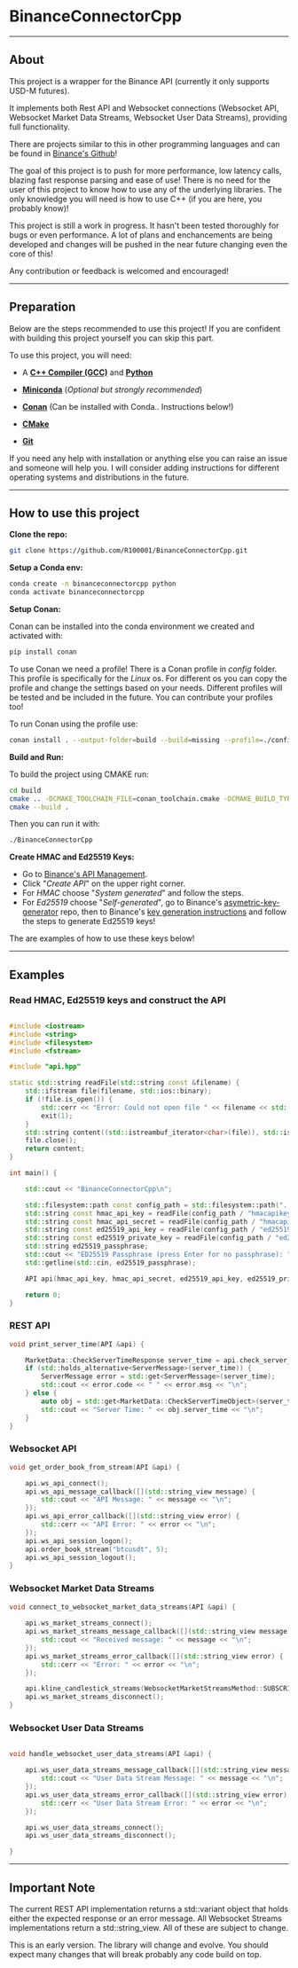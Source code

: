 
# BinanceConnectorCpp

---

## About

This project is a wrapper for the Binance API (currently it only supports USD-M futures).

It implements both Rest API and Websocket connections (Websocket API, Websocket Market Data Streams, Websocket User Data Streams), providing full functionality.

There are projects similar to this in other programming languages and can be found in [Binance's Github](https://github.com/binance)!

The goal of this project is to push for more performance, low latency calls, blazing fast response parsing and ease of use! There is no need for the user of this project to know how to use any of the underlying libraries. The only knowledge you will need is how to use C++ (if you are here, you probably know)!

This project is still a work in progress. It hasn't been tested thoroughly for bugs or even performance. A lot of plans and enchancements are being developed and changes will be pushed in the near future changing even the core of this!

Any contribution or feedback is welcomed and encouraged!

---

## Preparation

Below are the steps recommended to use this project! If you are confident with building this project yourself you can skip this part.

To use this project, you will need:

- A **[C++ Compiler (GCC)](https://gcc.gnu.org/)** and **[Python](https://www.python.org/)**

- **[Miniconda](https://www.anaconda.com/download/success)** (*Optional but strongly recommended*)

- **[Conan](https://conan.io/)** (Can be installed with Conda.. Instructions below!)

- **[CMake](https://cmake.org/download/)**

- **[Git](https://git-scm.com/downloads)**

If you need any help with installation or anything else you can raise an issue and someone will help you. I will consider adding instructions for different operating systems and distributions in the future.

---

## How to use this project

**Clone the repo:**

```bash
git clone https://github.com/R100001/BinanceConnectorCpp.git
```

**Setup a Conda env:**

```bash
conda create -n binanceconnectorcpp python
conda activate binanceconnectorcpp
```

**Setup Conan:**

Conan can be installed into the conda environment we created and activated with:

```bash
pip install conan
```

To use Conan we need a profile!
There is a Conan profile in *config* folder. This profile is specifically for the *Linux* os.
For different os you can copy the profile and change the settings based on your needs.
Different profiles will be tested and be included in the future.
You can contribute your profiles too!

To run Conan using the profile use:

```bash
conan install . --output-folder=build --build=missing --profile=./config/binanceconnectorcpp
```

**Build and Run:**

To build the project using CMAKE run:

```bash
cd build
cmake .. -DCMAKE_TOOLCHAIN_FILE=conan_toolchain.cmake -DCMAKE_BUILD_TYPE=Release
cmake --build .
```

Then you can run it with:

```bash
./BinanceConnectorCpp
```

**Create HMAC and Ed25519 Keys:**

- Go to [Binance's API Management](https://www.binance.com/en/my/settings/api-management).
- Click "*Create API*" on the upper right corner.
- For *HMAC* choose "*System generated*" and follow the steps.
- For *Ed25519* choose "*Self-generated*", go to Binance's [asymetric-key-generator](https://github.com/binance/asymmetric-key-generator/releases) repo, then to Binance's [key generation instructions](https://www.binance.com/en/support/faq/detail/6b9a63f1e3384cf48a2eedb82767a69a) and follow the steps to generate Ed25519 keys!

The are examples of how to use these keys below!

---

## Examples

### Read HMAC, Ed25519 keys and construct the API

```C++

#include <iostream>
#include <string>
#include <filesystem>
#include <fstream>

#include "api.hpp"

static std::string readFile(std::string const &filename) {
    std::ifstream file(filename, std::ios::binary);
    if (!file.is_open()) {
        std::cerr << "Error: Could not open file " << filename << std::endl;
        exit(1);
    }
    std::string content((std::istreambuf_iterator<char>(file)), std::istreambuf_iterator<char>());
    file.close();
    return content;
}

int main() {

    std::cout << "BinanceConnectorCpp\n";

    std::filesystem::path const config_path = std::filesystem::path("..") / "config";
    std::string const hmac_api_key = readFile(config_path / "hmacapikey");
    std::string const hmac_api_secret = readFile(config_path / "hmacapisecret");
    std::string const ed25519_api_key = readFile(config_path / "ed25519apikey");
    std::string const ed25519_private_key = readFile(config_path / "ed25519privatekey");
    std::string ed25519_passphrase;
    std::cout << "ED25519 Passphrase (press Enter for no passphrase): ";
    std::getline(std::cin, ed25519_passphrase);

    API api(hmac_api_key, hmac_api_secret, ed25519_api_key, ed25519_private_key, ed25519_passphrase);

    return 0;
}

```

### REST API

```C++
void print_server_time(API &api) {

    MarketData::CheckServerTimeResponse server_time = api.check_server_time();
    if (std::holds_alternative<ServerMessage>(server_time)) {
        ServerMessage error = std::get<ServerMessage>(server_time);
        std::cout << error.code << " " << error.msg << "\n";
    } else {
        auto obj = std::get<MarketData::CheckServerTimeObject>(server_time);
        std::cout << "Server Time: " << obj.server_time << "\n";
    }
}
```

### Websocket API

```C++
void get_order_book_from_stream(API &api) {

    api.ws_api_connect();
    api.ws_api_message_callback([](std::string_view message) {
        std::cout << "API Message: " << message << "\n";
    });
    api.ws_api_error_callback([](std::string_view error) {
        std::cerr << "API Error: " << error << "\n";
    });
    api.ws_api_session_logon();
    api.order_book_stream("btcusdt", 5);
    api.ws_api_session_logout();
}
```

### Websocket Market Data Streams

```C++
void connect_to_websocket_market_data_streams(API &api) {
    
    api.ws_market_streams_connect();
    api.ws_market_streams_message_callback([](std::string_view message) {
        std::cout << "Received message: " << message << "\n";
    });
    api.ws_market_streams_error_callback([](std::string_view error) {
        std::cerr << "Error: " << error << "\n";
    });

    api.kline_candlestick_streams(WebsocketMarketStreamsMethod::SUBSCRIBE, "btcusdt", "1m");
    api.ws_market_streams_disconnect();
}
```

### Websocket User Data Streams

```C++

void handle_websocket_user_data_streams(API &api) {

    api.ws_user_data_streams_message_callback([](std::string_view message) {
        std::cout << "User Data Stream Message: " << message << "\n";
    });
    api.ws_user_data_streams_error_callback([](std::string_view error) {
        std::cerr << "User Data Stream Error: " << error << "\n";
    });

    api.ws_user_data_streams_connect();
    api.ws_user_data_streams_disconnect();

}

```

---

## Important Note

The current REST API implementation returns a std::variant object that holds either the expected response or an error message.
All Websocket Streams implementations return a std::string_view.
All of these are subject to change.

This is an early version. The library will change and evolve. You should expect many changes that will break probably any code build on top.
